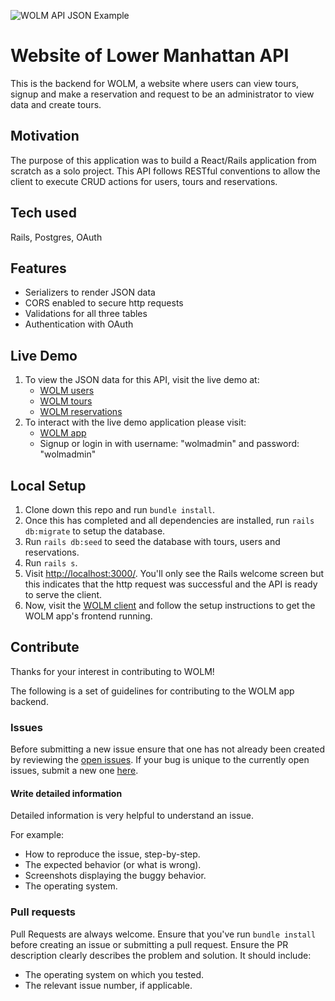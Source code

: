 ![WOLM API JSON Example](wolm-server/app/assets/images/api-example.png)

# Website of Lower Manhattan API
This is the backend for WOLM, a website where users can view tours, signup and make a reservation and request to be an administrator to view data and create tours.

## Motivation
The purpose of this application was to build a React/Rails application from scratch as a solo project. This API follows RESTful conventions to allow the client to execute CRUD actions for users, tours and reservations.

## Tech used
Rails,
Postgres,
OAuth

## Features
- Serializers to render JSON data
- CORS enabled to secure http requests
- Validations for all three tables
- Authentication with OAuth

## Live Demo
1. To view the JSON data for this API, visit the live demo at:
     - [WOLM users](https://wolm-server.herokuapp.com/api/v1/users)
     - [WOLM tours](https://wolm-server.herokuapp.com/api/v1/tours)
     - [WOLM reservations](https://wolm-server.herokuapp.com/api/v1/reservations)
2. To interact with the live demo application please visit:
     - [WOLM app](https://wolm-app.herokuapp.com)
     - Signup or login in with username: "wolmadmin" and password: "wolmadmin"

## Local Setup
1. Clone down this repo and run `bundle install`.
2. Once this has completed and all dependencies are installed, run `rails db:migrate` to setup the database.
3. Run `rails db:seed` to seed the database with tours, users and reservations.
4. Run `rails s`.
5. Visit [http://localhost:3000/](http://localhost:3000/). You'll only see the Rails welcome screen but this indicates that the http request was successful and the API is ready to serve the client.
6. Now, visit the [WOLM client](https://github.com/cmonkey03/wolm-client) and follow the setup instructions to get the WOLM app's frontend running.

## Contribute
Thanks for your interest in contributing to WOLM!

The following is a set of guidelines for contributing to the WOLM app backend.

### Issues
Before submitting a new issue ensure that one has not already been created by reviewing the [open issues](https://github.com/cmonkey03/wolm-server/issues). If your bug is unique to the currently open issues, submit a new one [here](https://github.com/cmonkey03/wolm-server/issues/new).

#### Write detailed information
Detailed information is very helpful to understand an issue.

For example:
- How to reproduce the issue, step-by-step.
- The expected behavior (or what is wrong).
- Screenshots displaying the buggy behavior.
- The operating system.

### Pull requests
Pull Requests are always welcome. Ensure that you've run `bundle install` before creating an issue or submitting a pull request. Ensure the PR description clearly describes the problem and solution. It should include:
- The operating system on which you tested.
- The relevant issue number, if applicable.
